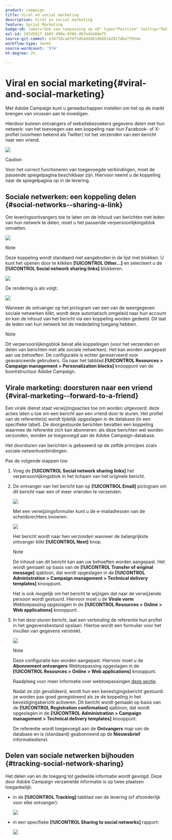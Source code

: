 ```yaml
---
product: campaign
title: Viral en social marketing
description: Viral en social marketing
feature: Social Marketing
badge-v8: label="Ook van toepassing op v8" type="Positive" tooltip="Ook van toepassing op campagne v8"
exl-id: 10fd561f-1b07-490e-9f66-d67e44a0def5
source-git-commit: e34718caefdf5db4ddd61db601420274be77054e
workflow-type: tm+mt
source-wordcount: '574'
ht-degree: 2%

---
```


# Viral en social marketing{#viral-and-social-marketing}

Met Adobe Campaign kunt u gereedschappen instellen om het op de markt brengen van virussen aan te moedigen.

Hierdoor kunnen ontvangers of websitebezoekers gegevens delen met hun netwerk: van het toevoegen van een koppeling naar hun Facebook- of X-profiel (voorheen bekend als Twitter) tot het verzenden van een bericht naar een vriend.

![](assets/s_ncs_user_viral_icons.png)

>[!CAUTION]
>
>Voor het correct functioneren van toegevoegde verbindingen, moet de passende spiegelpagina beschikbaar zijn. Hiervoor neemt u de koppeling naar de spiegelpagina op in de levering.

## Sociale netwerken: een koppeling delen {#social-networks--sharing-a-link}

Om leveringsontvangers toe te laten om de inhoud van berichten met leden van hun netwerk te delen, moet u het passende verpersoonlijkingsblok omvatten.

![](assets/s_ncs_user_viral_add_link.png)

>[!NOTE]
>
>Deze koppeling wordt standaard niet aangeboden in de lijst met blokken. U kunt het openen door te klikken **[!UICONTROL Other...]** en selecteert u de **[!UICONTROL Social network sharing links]** blokkeren.

![](assets/s_ncs_user_viral_add_link_via_others.png)

De rendering is als volgt:

![](assets/s_ncs_user_viral_add_link_rendering.png)

Wanneer de ontvanger op het pictogram van een van de weergegeven sociale netwerken klikt, wordt deze automatisch omgeleid naar hun account en kan de inhoud van het bericht via een koppeling worden gedeeld. Dit laat de leden van hun netwerk tot de mededeling toegang hebben.

>[!NOTE]
>
>Dit verpersoonlijkingsblok bevat alle koppelingen (voor het verzenden en delen van berichten met alle sociale netwerken). Het kan worden aangepast aan uw behoeften. De configuratie is echter gereserveerd voor geavanceerde gebruikers. Ga naar het tabblad **[!UICONTROL Resources > Campaign management > Personalization blocks]** knooppunt van de boomstructuur Adobe Campaign.

## Virale marketing: doorsturen naar een vriend {#viral-marketing--forward-to-a-friend}

Een virale dienst staat verwijzingsacties toe om worden uitgevoerd: deze acties laten u toe om een bericht aan een vriend door te sturen. Het profiel van de referentie(s) wordt tijdelijk opgeslagen in de database (in een specifieke tabel). De doorgestuurde berichten bevatten een koppeling waarmee de referentie zich kan abonneren: als deze berichten wel worden verzonden, worden ze toegevoegd aan de Adobe Campaign-database.

Het doorsturen van berichten is gebaseerd op de zelfde principes zoals sociale netwerkverbindingen.

Pas de volgende stappen toe:

1. Voeg de **[!UICONTROL Social network sharing links]** het verpersoonlijkingsblok in het lichaam van het originele bericht.
1. De ontvanger van het bericht kan op **[!UICONTROL Email]** pictogram om dit bericht naar een of meer vrienden te verzenden.

   ![](assets/s_ncs_user_viral_email_link.png)

   Met een verwijzingsformulier kunt u de e-mailadressen van de scheidsrechters invoeren.

   ![](assets/s_ncs_user_viral_email_msg.png)

   Het bericht wordt naar hen verzonden wanneer de belangrijkste ontvanger klikt **[!UICONTROL Next]** knop.

   >[!NOTE]
   >
   >De inhoud van dit bericht kan aan uw behoeften worden aangepast. Het wordt gemaakt op basis van de **[!UICONTROL Transfer of original message]** sjabloon, dat wordt opgeslagen in de **[!UICONTROL Administration > Campaign management > Technical delivery templates]** knooppunt.
   >
   >Het is ook mogelijk om het bericht te wijzigen dat naar de verwijzende persoon wordt gestuurd. Hiervoor moet u de **Virale vorm** Webtoepassing opgeslagen in de **[!UICONTROL Resources > Online > Web applications]** knooppunt.

1. In het door:sturen bericht, laat een verbinding de referentie hun profiel in het gegevensbestand opslaan. Hiertoe wordt een formulier voor het invullen van gegevens verstrekt.

   ![](assets/s_ncs_user_viral_create_account_form.png)

   >[!NOTE]
   >
   >Deze configuratie kan worden aangepast. Hiervoor moet u de **Abonnement ontvangers** Webtoepassing opgeslagen in de **[!UICONTROL Resources > Online > Web applications]** knooppunt.
   >
   >Raadpleeg voor meer informatie over webtoepassingen [deze sectie](../../web/using/about-web-applications.md).

   Nadat ze zijn gevalideerd, wordt hun een bevestigingsbericht gestuurd: ze worden pas goed geregistreerd als ze de koppeling in het bevestigingsbericht activeren. Dit bericht wordt gemaakt op basis van de **[!UICONTROL Registration confirmation]** sjabloon, dat wordt opgeslagen in de **[!UICONTROL Administration > Campaign management > Technical delivery templates]** knooppunt.

   De referentie wordt toegevoegd aan de **Ontvangers** map van de database en is (standaard) geabonneerd op de **Nieuwsbrief** informatiedienst.

## Delen van sociale netwerken bijhouden {#tracking-social-network-sharing}

Het delen van en de toegang tot gedeelde informatie wordt gevolgd. Deze door Adobe Campaign verzamelde informatie is op twee plaatsen toegankelijk:

* in de **[!UICONTROL Tracking]** tabblad van de levering (of afzonderlijk voor elke ontvanger):

  ![](assets/s_ncs_user_network_del_tracking_tab.png)

* in een specifieke **[!UICONTROL Sharing to social networks]** rapport:

  ![](assets/s_ncs_user_viral_report.png)
